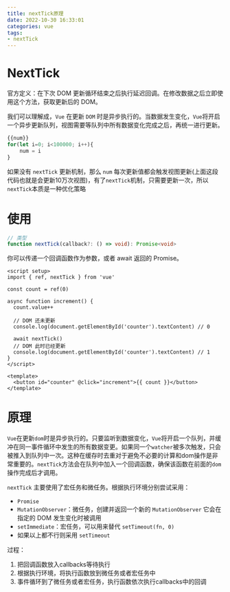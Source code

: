 ```yaml
---
title: nextTick原理
date: 2022-10-30 16:33:01
categories: vue
tags:
- nextTick
---
```


# NextTick

官方定义：在下次 DOM 更新循环结束之后执行延迟回调。在修改数据之后立即使用这个方法，获取更新后的 DOM。

我们可以理解成，`Vue` 在更新 `DOM` 时是异步执行的。当数据发生变化，`Vue`将开启一个异步更新队列，视图需要等队列中所有数据变化完成之后，再统一进行更新。

```js
{{num}}
for(let i=0; i<100000; i++){
    num = i
}
```

如果没有 `nextTick` 更新机制，那么 `num` 每次更新值都会触发视图更新(上面这段代码也就是会更新10万次视图)，有了`nextTick`机制，只需要更新一次，所以`nextTick`本质是一种优化策略

# 使用

```typescript
// 类型
function nextTick(callback?: () => void): Promise<void>
```

你可以传递一个回调函数作为参数，或者 await 返回的 Promise。

```vue
<script setup>
import { ref, nextTick } from 'vue'

const count = ref(0)

async function increment() {
  count.value++

  // DOM 还未更新
  console.log(document.getElementById('counter').textContent) // 0

  await nextTick()
  // DOM 此时已经更新
  console.log(document.getElementById('counter').textContent) // 1
}
</script>

<template>
  <button id="counter" @click="increment">{{ count }}</button>
</template>
```

# 原理

`Vue`在更新`dom`时是异步执行的。只要监听到数据变化，`Vue`将开启一个队列，并缓冲在同一事件循环中发生的所有数据变更。如果同一个`watcher`被多次触发，只会被推入到队列中一次。这种在缓存时去重对于避免不必要的计算和dom操作是非常重要的。`nextTick`方法会在队列中加入一个回调函数，确保该函数在前面的`dom`操作完成后才调用。 

`nextTick` 主要使用了宏任务和微任务。根据执行环境分别尝试采用：

- `Promise`
- `MutationObserver`：微任务，创建并返回一个新的 `MutationObserver` 它会在指定的 DOM 发生变化时被调用
- `setImmediate`：宏任务，可以用来替代 `setTimeout(fn, 0)`
- 如果以上都不行则采用 `setTimeout`

过程：

1. 把回调函数放入callbacks等待执行
2. 根据执行环境，将执行函数放到微任务或者宏任务中
3. 事件循环到了微任务或者宏任务，执行函数依次执行callbacks中的回调
